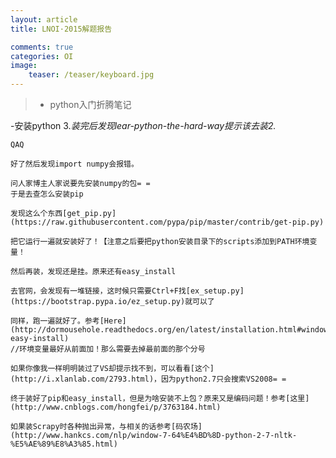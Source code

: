 ```yaml
---
layout: article
title: LNOI·2015解题报告

comments: true
categories: OI
image:
    teaser: /teaser/keyboard.jpg
---
```


>* python入门折腾笔记

-安装python
	3.*装完后发现lear-python-the-hard-way提示该去装2.*

	QAQ

	好了然后发现import numpy会报错。

	问人家博主人家说要先安装numpy的包= =
	于是去查怎么安装pip

	发现这么个东西[get_pip.py](https://raw.githubusercontent.com/pypa/pip/master/contrib/get-pip.py)

	把它运行一遍就安装好了！【注意之后要把python安装目录下的scripts添加到PATH环境变量！

	然后再装，发现还是挂。原来还有easy_install

	去官网，会发现有一堆链接，这时候只需要Ctrl+F找[ex_setup.py](https://bootstrap.pypa.io/ez_setup.py)就可以了

	同样，跑一遍就好了。参考[Here](http://dormousehole.readthedocs.org/en/latest/installation.html#windows-easy-install)
	//环境变量最好从前面加！那么需要去掉最前面的那个分号

	如果你像我一样明明装过了VS却提示找不到，可以看看[这个](http://i.xlanlab.com/2793.html)，因为python2.7只会搜索VS2008= =

	终于装好了pip和easy_install，但是为啥安装不上包？原来又是编码问题！参考[这里](http://www.cnblogs.com/hongfei/p/3763184.html)

	如果装Scrapy时各种抛出异常，与相关的话参考[码农场](http://www.hankcs.com/nlp/window-7-64%E4%BD%8D-python-2-7-nltk-%E5%AE%89%E8%A3%85.html)
